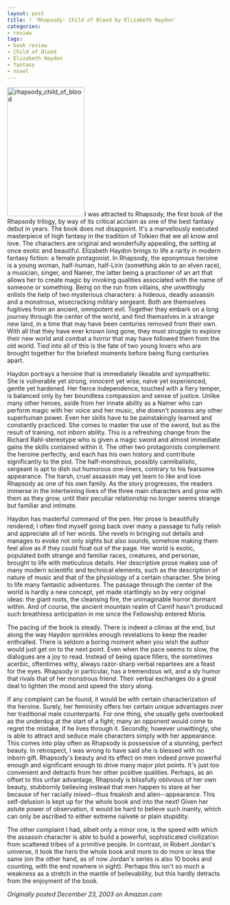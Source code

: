 ```yaml
---
layout: post
title: ! 'Rhapsody: Child of Blood by Elizabeth Haydon'
categories:
- review
tags:
- book review
- Child of Blood
- Elizabeth Haydon
- fantasy
- novel
---
```

<img class="pull-left" title="rhapsody_child_of_blood" src="http://yentran.isamonkey.org/gallery/images/rhapsody_child_of_blood-180x300.jpg" width="180" height="300" />I was attracted to Rhapsody, the first book of the Rhapsody trilogy, by way of its critical acclaim as one of the best fantasy debut in years. The book does not disappoint. It's a marvellously executed masterpiece of high fantasy in the tradition of Tolkien that we all know and love. The characters are original and wonderfully appealing, the setting at once exotic and beautiful. Elizabeth Haydon brings to life a rarity in modern fantasy fiction: a female protagonist. In Rhapsody, the eponymous heroine is a young woman, half-human, half-Lirin (something akin to an elven race), a musician, singer, and Namer, the latter being a practioner of an art that allows her to create magic by invoking qualities associated with the name of someone or something. Being on the run from villains, she unwittingly enlists the help of two mysterious characters: a hideous, deadly assassin and a monstrous, wisecracking military sergeant. Both are themselves fugitives from an ancient, omnipotent evil. Together they embark on a long journey through the center of the world, and find themselves in a strange new land, in a time that may have been centuries removed from their own. With all that they have ever known long gone, they must struggle to explore their new world and combat a horror that may have followed them from the old world. Tied into all of this is the fate of two young lovers who are brought together for the briefest moments before being flung centuries apart.

Haydon portrays a heroine that is immediately likeable and sympathetic. She is vulnerable yet strong, innocent yet wise, naive yet experienced, gentle yet hardened. Her fierce independence, touched with a fiery temper, is balanced only by her boundless compassion and sense of justice. Unlike many other heroes, aside from her innate ability as a Namer who can perform magic with her voice and her music, she doesn't possess any other superhuman power. Even her skills have to be painstakingly learned and constantly practiced. She comes to master the use of the sword, but as the result of training, not inborn ability. This is a refreshing change from the Richard Rahl-stereotype who is given a magic sword and almost immediate gains the skills contained within it. The other two protagonists complement the heroine perfectly, and each has his own history and contribute significantly to the plot. The half-monstrous, possibly cannibalistic, sergeant is apt to dish out humorous one-liners, contrary to his fearsome appearance. The harsh, cruel assassin may yet learn to like and love Rhapsody as one of his own family. As the story progresses, the readers immerse in the intertwining lives of the three main characters and grow with them as they grow, until their peculiar relationship no longer seems strange but familiar and intimate.

Haydon has masterful command of the pen. Her prose is beautifully rendered; I often find myself going back over many a passage to fully relish and appreciate all of her words. She revels in bringing out details and manages to evoke not only sights but also sounds, somehow making them feel alive as if they could float out of the page. Her world is exotic, populated both strange and familiar races, creatures, and personae, brought to life with meticulous details. Her descriptive prose makes use of many modern scientific and technical elements, such as the description of nature of music and that of the physiology of a certain character. She bring to life many fantastic adventures. The passage through the center of the world is hardly a new concept, yet made startlingly so by very original ideas: the giant roots, the cleansing fire, the unimaginable horror dormant within. And of course, the ancient mountain realm of Canrif hasn't produced such breathless anticipation in me since the Fellowship entered Moria.

The pacing of the book is steady. There is indeed a climax at the end, but along the way Haydon sprinkles enough revelations to keep the reader enthralled. There is seldom a boring moment when you wish the author would just get on to the next point. Even when the pace seems to slow, the dialogues are a joy to read. Instead of being space fillers, the sometimes acerbic, oftentimes witty, always razor-sharp verbal repartees are a feast for the eyes. Rhapsody in particular, has a tremendous wit, and a sly humor that rivals that of her monstrous friend. Their verbal exchanges do a great deal to lighten the mood and speed the story along.

If any complaint can be found, it would be with certain characterization of the heroine. Surely, her femininity offers her certain unique advantages over her traditional male counterparts. For one thing, she usually gets overlooked as the underdog at the start of a fight; many an opponent would come to regret the mistake, if he lives through it. Secondly, however unwittingly, she is able to attract and seduce male characters simply with her appearance. This comes into play often as Rhapsody is possessive of a stunning, perfect beauty. In retrospect, I was wrong to have said she is blessed with no inborn gift. Rhapsody's beauty and its effect on men indeed prove powerful enough and significant enough to drive many major plot points. It's just too convenient and detracts from her other positive qualities. Perhaps, as an offset to this unfair advantage, Rhapsody is blissfully oblivious of her own beauty, stubbornly believing instead that men happen to stare at her because of her racially mixed--thus freakish and alien--appearance. This self-delusion is kept up for the whole book and into the next! Given her astute power of observation, it would be hard to believe such inanity, which can only be ascribed to either extreme naïveté or plain stupidity.

The other complaint I had, albeit only a minor one, is the speed with which the assassin character is able to build a powerful, sophisticated civilization from scattered tribes of a primitive people. In contrast, in Robert Jordan's universe, it took the hero the whole book and more to do more or less the same (on the other hand, as of now Jordan's series is also 10 books and counting, with the end nowhere in sight). Perhaps this isn't so much a weakness as a stretch in the mantle of believability, but this hardly detracts from the enjoyment of the book.

*Originally posted December 23, 2003 on Amazon.com*
